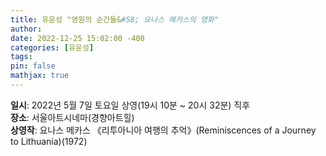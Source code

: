 ```yaml
---
title: 유운성 "영원의 순간들&#58; 요나스 메카스의 영화"
author: 
date: 2022-12-25 15:02:00 -400
categories: [유운성]
tags: 
pin: false
mathjax: true
---
```


<b>일시</b>: 2022년 5월 7일 토요일 상영(19시 10분 ~ 20시 32분) 직후 <br>
<b>장소</b>: 서울아트시네마(경향아트힐) <br>
<b>상영작</b>: 요나스 메카스 《리투아니아 여행의 추억》(Reminiscences of a Journey to Lithuania)(1972) <br>